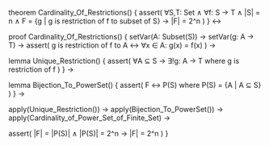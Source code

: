 theorem Cardinality_Of_Restrictions() {
  assert(
    ∀S,T: Set ∧
    ∀f: S → T ∧
    |S| = n ∧
    F = {g | g is restriction of f to subset of S} →
    |F| = 2^n
  )
} ↔

proof Cardinality_Of_Restrictions() {
  setVar(A: Subset(S)) →
  setVar(g: A → T) →
  assert(
    g is restriction of f to A ↔
    ∀x ∈ A: g(x) = f(x)
  ) →
  
  lemma Unique_Restriction() {
    assert(
      ∀A ⊆ S →
      ∃!g: A → T where g is restriction of f
    )
  } →
  
  lemma Bijection_To_PowerSet() {
    assert(
      F ↔ P(S) where
      P(S) = {A | A ⊆ S}
    )
  } →
  
  apply(Unique_Restriction()) →
  apply(Bijection_To_PowerSet()) →
  apply(Cardinality_of_Power_Set_of_Finite_Set) →
  
  assert(
    |F| = |P(S)| ∧
    |P(S)| = 2^n →
    |F| = 2^n
  )
}